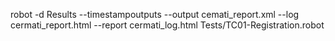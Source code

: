robot -d Results --timestampoutputs --output cemati_report.xml --log cermati_report.html --report cermati_log.html Tests/TC01-Registration.robot